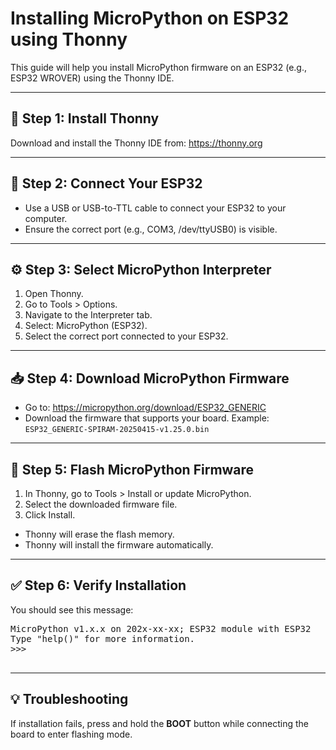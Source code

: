 <!DOCTYPE html>
<html lang="en">
<head>
  <meta charset="UTF-8">
</head>
<body>

  <h1>Installing MicroPython on ESP32 using Thonny</h1>
  <p>This guide will help you install MicroPython firmware on an ESP32 (e.g., ESP32 WROVER) using the Thonny IDE.</p>

  <hr>

  <h2>🧩 Step 1: Install Thonny</h2>
  <p>Download and install the Thonny IDE from: <a href="https://thonny.org">https://thonny.org</a></p>

  <hr>

  <h2>🔌 Step 2: Connect Your ESP32</h2>
  <ul>
    <li>Use a USB or USB-to-TTL cable to connect your ESP32 to your computer.</li>
    <li>Ensure the correct port (e.g., COM3, /dev/ttyUSB0) is visible.</li>
  </ul>

  <hr>

  <h2>⚙️ Step 3: Select MicroPython Interpreter</h2>
  <ol>
    <li>Open Thonny.</li>
    <li>Go to Tools &gt; Options.</li>
    <li>Navigate to the Interpreter tab.</li>
    <li>Select: MicroPython (ESP32).</li>
    <li>Select the correct port connected to your ESP32.</li>
  </ol>

  <hr>

  <h2>📥 Step 4: Download MicroPython Firmware</h2>
  <ul>
    <li>Go to: <a href="https://micropython.org/download/ESP32_GENERIC">https://micropython.org/download/ESP32_GENERIC</a></li>
    <li>Download the firmware that supports your board. Example: <code>ESP32_GENERIC-SPIRAM-20250415-v1.25.0.bin</code></li>
  </ul>

  <hr>

  <h2>🚀 Step 5: Flash MicroPython Firmware</h2>
  <ol>
    <li>In Thonny, go to Tools &gt; Install or update MicroPython.</li>
    <li>Select the downloaded firmware file.</li>
    <li>Click Install.</li>
  </ol>
  <ul>
    <li>Thonny will erase the flash memory.</li>
    <li>Thonny will install the firmware automatically.</li>
  </ul>

  <hr>

  <h2>✅ Step 6: Verify Installation</h2>
  <p>You should see this message:</p>
  <pre>
MicroPython v1.x.x on 202x-xx-xx; ESP32 module with ESP32
Type "help()" for more information.
>>>
  </pre>

  <hr>

  <h2>💡 Troubleshooting</h2>
  <p>If installation fails, press and hold the <strong>BOOT</strong> button while connecting the board to enter flashing mode.</p>

</body>
</html>
